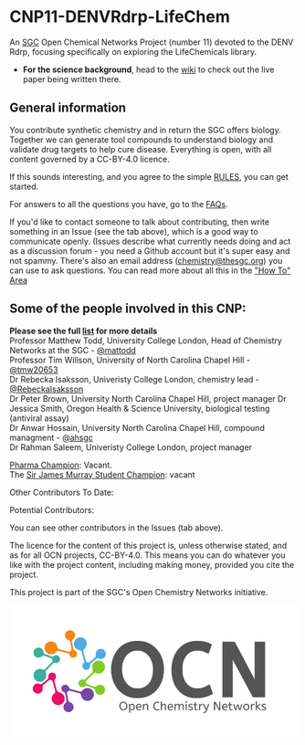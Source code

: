 # CNP11-DENVRdrp-LifeChem
An [SGC](https://www.thesgc.org/) Open Chemical Networks Project (number 11) devoted to the DENV Rdrp, focusing specifically on exploring the LifeChemicals library.

* **For the science background**, head to the [wiki](https://github.com/StructuralGenomicsConsortium/CNP11-DENVRdrp-LifeChem/wiki) to check out the live paper being written there.

## General information

You contribute synthetic chemistry and in return the SGC offers biology. Together we can generate tool compounds to understand biology and validate drug targets to help cure disease. Everything is open, with all content governed by a CC-BY-4.0 licence.

If this sounds interesting, and you agree to the simple [RULES](https://www.thesgc.org/sgc-open-chemistry-networks/terms-of-use), you can get started.

For answers to all the questions you have, go to the [FAQs](https://www.thesgc.org/sgc-open-chemistry-networks/faq).

If you'd like to contact someone to talk about contributing, then write something in an Issue (see the tab above), which is a good way to communicate openly. (Issues describe what currently needs doing and act as a discussion forum - you need a Github account but it's super easy and not spammy. There's also an email address (chemistry@thesgc.org) you can use to ask questions. You can read more about all this in the ["How To" Area](https://github.com/StructuralGenomicsConsortium/Chemistry_TechOps_HowTo/wiki)

## Some of the people involved in this CNP:
**Please see the full [list](https://github.com/StructuralGenomicsConsortium/CNP11-DENVRdrp-LifeChem/wiki/People-contributing-to-this-project) for more details**  
Professor Matthew Todd, University College London, Head of Chemistry Networks at the SGC - [@mattodd](https://github.com/mattodd)  
Professor Tim Willson, University of North Carolina Chapel Hill - [@tmw20653](https://github.com/tmw20653)    
Dr Rebecka Isaksson, Univeristy College London, chemistry lead - [@RebeckaIsaksson](https://github.com/RebeckaIsaksson)   
Dr Peter Brown, University North Carolina Chapel Hill, project manager 
Dr Jessica Smith, Oregon Health & Science University, biological testing (antiviral assay)  
Dr Anwar Hossain, University North Carolina Chapel Hill, compound managment - [@ahsgc](https://github.com/ahsgc)  
Dr Rahman Saleem, Univeristy College London, project manager  
 

[Pharma Champion](https://github.com/StructuralGenomicsConsortium/Chemistry_TechOps_HowTo/wiki/Pharma-Industry-Champions): Vacant.    
The [Sir James Murray Student Champion](https://www.thesgc.org/sgc-open-chemistry-networks/champions-program): vacant

Other Contributors To Date:  



Potential Contributors:
 

You can see other contributors in the Issues (tab above).

The licence for the content of this project is, unless otherwise stated, and as for all OCN projects, CC-BY-4.0. This means you can do whatever you like with the project content, including making money, provided you cite the project.

This project is part of the SGC's Open Chemistry Networks initiative.

<a href="url"><img src="https://github.com/StructuralGenomicsConsortium/Chemistry_TechOps_HowTo/blob/main/Open%20Chemistry%20Networks%20Logos/OCN_Logo_Final_smban.png?raw=true"></a>
